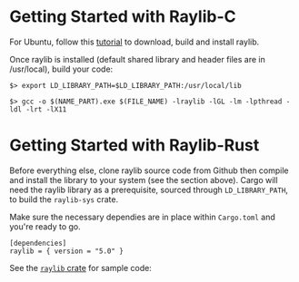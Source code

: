 # Getting Started with Raylib-C

For Ubuntu, follow this [tutorial](https://github.com/raysan5/raylib/wiki/Working-on-GNU-Linux) to download, build and install raylib.

Once raylib is installed (default shared library and header files are in /usr/local), build your code:

`$> export LD_LIBRARY_PATH=$LD_LIBRARY_PATH:/usr/local/lib`
 
`$> gcc -o $(NAME_PART).exe $(FILE_NAME) -lraylib -lGL -lm -lpthread -ldl -lrt -lX11`


# Getting Started with Raylib-Rust

Before everything else, clone raylib source code from Github then compile and install the library to your system (see the section above). Cargo will need the raylib library as a prerequisite, sourced through `LD_LIBRARY_PATH`, to build the `raylib-sys` crate.

Make sure the necessary dependies are in place within `Cargo.toml` and you're ready to go. 
```
[dependencies]
raylib = { version = "5.0" }
```

See the [`raylib` crate](https://docs.rs/raylib/latest/raylib/) for sample code:
